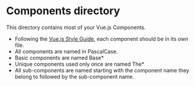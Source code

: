 # Components directory
This directory contains most of your Vue.js Components.  
- Following the [Vue.js Style Guide](https://vuejs.org/v2/style-guide/), each component should be in its own file.  
- All components are named in PascalCase.
- Basic components are named Base*
- Unique components used only once are named The*
- All sub-components are named starting with the component name they belong to followed by the sub-component name.
